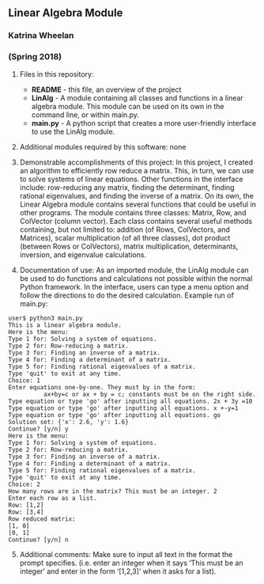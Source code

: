 ## Linear Algebra Module
### Katrina Wheelan
### (Spring 2018)

1. Files in this repository:
   - **README** - this file, an overview of the project
   - **LinAlg** - A module containing all classes and functions in a linear algebra module. This module can be used on its own in the command line, or within main.py.
   - **main.py** - A python script that creates a more user-friendly interface to use the LinAlg module.

2. Additional modules required by this software: none

3. Demonstrable accomplishments of this project: 
In this project, I created an algorithm to efficiently row reduce a matrix. This, in turn, we can use to solve systems of linear equations. Other functions in the interface include: row-reducing any matrix, finding the determinant, finding rational eigenvalues, and finding the inverse of a matrix. On its own, the Linear Algebra module contains several functions that could be useful in other programs. The module contains three classes: Matrix, Row, and ColVector (column vector). Each class contains several useful methods containing, but not limited to: addition (of Rows, ColVectors, and Matrices), scalar multiplication (of all three classes), dot product (between Rows or ColVectors), matrix multiplication, determinants, inversion, and eigenvalue calculations.


4. Documentation of use:
As an imported module, the LinAlg module can be used to do functions and calculations not possible within the normal Python framework.
In the interface, users can type a menu option and follow the directions to do the desired calculation.
Example run of main.py:

```
user$ python3 main.py
This is a linear algebra module.
Here is the menu:
Type 1 for: Solving a system of equations.
Type 2 for: Row-reducing a matrix.
Type 3 for: Finding an inverse of a matrix.
Type 4 for: Finding a determinant of a matrix.
Type 5 for: Finding rational eigenvalues of a matrix.
Type 'quit' to exit at any time.
Choice: 1
Enter equations one-by-one. They must by in the form:
          ax+by=c or ax + by = c; constants must be on the right side.
Type equation or type 'go' after inputting all equations. 2x + 3y =10
Type equation or type 'go' after inputting all equations. x +-y=1
Type equation or type 'go' after inputting all equations. go
Solution set: {'x': 2.6, 'y': 1.6}
Continue? [y/n] y
Here is the menu:
Type 1 for: Solving a system of equations.
Type 2 for: Row-reducing a matrix.
Type 3 for: Finding an inverse of a matrix.
Type 4 for: Finding a determinant of a matrix.
Type 5 for: Finding rational eigenvalues of a matrix.
Type 'quit' to exit at any time.
Choice: 2
How many rows are in the matrix? This must be an integer. 2
Enter each row as a list.
Row: [1,2]
Row: [3,4]
Row reduced matrix:
[1, 0]
[0, 1]
Continue? [y/n] n
```

5. Additional comments:
Make sure to input all text in the format the prompt specifies. (i.e. enter an integer when it says ‘This must be an integer’ and enter in the form ‘[1,2,3]’ when it asks for a list).




